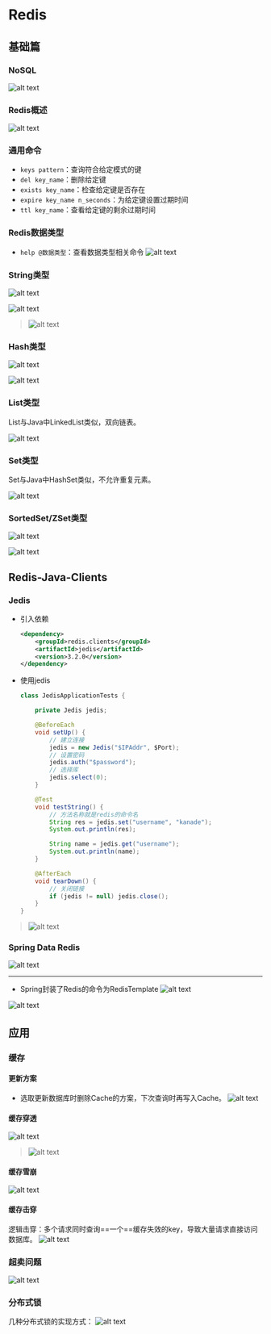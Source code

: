 # Redis

## 基础篇
### NoSQL
![alt text](image.png)


### Redis概述
![alt text](image-1.png)


### 通用命令
- `keys pattern`：查询符合给定模式的键
- `del key_name`：删除给定键
- `exists key_name`：检查给定键是否存在
- `expire key_name n_seconds`：为给定键设置过期时间
- `ttl key_name`：查看给定键的剩余过期时间

### Redis数据类型
- `help @数据类型`：查看数据类型相关命令
![alt text](image-2.png)


### String类型
![alt text](image-3.png)

![alt text](image-4.png)


> ![alt text](image-5.png)


### Hash类型
![alt text](image-6.png)

![alt text](image-7.png)



### List类型
List与Java中LinkedList类似，双向链表。

![alt text](image-8.png)


### Set类型
Set与Java中HashSet类似，不允许重复元素。

![alt text](image-9.png)


### SortedSet/ZSet类型
![alt text](image-10.png)

![alt text](image-11.png)

## Redis-Java-Clients
### Jedis
- 引入依赖
    ```xml
    <dependency>
        <groupId>redis.clients</groupId>
        <artifactId>jedis</artifactId>
        <version>3.2.0</version>
    </dependency>
    ```

- 使用jedis
    ```java
    class JedisApplicationTests {

        private Jedis jedis;

        @BeforeEach
        void setUp() {
            // 建立连接
            jedis = new Jedis("$IPAddr", $Port);
            // 设置密码
            jedis.auth("$password");
            // 选择库
            jedis.select(0);
        }

        @Test
        void testString() {
            // 方法名称就是redis的命令名
            String res = jedis.set("username", "kanade");
            System.out.println(res);

            String name = jedis.get("username");
            System.out.println(name);
        }

        @AfterEach
        void tearDown() {
            // 关闭链接
            if (jedis != null) jedis.close();
        }
    }
    ```
> ![alt text](image-12.png)


### Spring Data Redis
![alt text](image-13.png)

---
- Spring封装了Redis的命令为RedisTemplate
![alt text](image-14.png)

![alt text](image-15.png)


## 应用
### 缓存
#### 更新方案
- 选取更新数据库时删除Cache的方案，下次查询时再写入Cache。
![alt text](image-16.png)


#### 缓存穿透
![alt text](image-17.png)
> ![alt text](image-18.png)

#### 缓存雪崩
![alt text](image-19.png)


#### 缓存击穿
逻辑击穿：多个请求同时查询==一个==缓存失效的key，导致大量请求直接访问数据库。
![alt text](image-20.png)


### 超卖问题
![alt text](image-21.png)

### 分布式锁
几种分布式锁的实现方式：
![alt text](image-22.png)